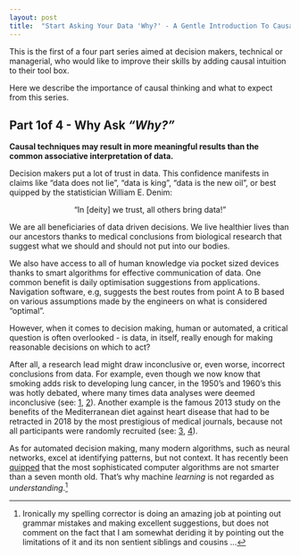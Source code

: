 ```yaml
---
layout: post
title:  "Start Asking Your Data 'Why?' - A Gentle Introduction To Causal Inference - Part 1/4"
---
```


This is the first of a four part series aimed at decision makers, technical or managerial, who would like to improve their skills by adding causal intuition to their tool box. 

Here we describe the importance of causal thinking and what to expect from this series.

## Part 1of 4 - Why Ask *“Why?”*
**Causal techniques may result in more meaningful results than the common associative interpretation of data.**

Decision makers put a lot of trust in data. This confidence manifests in claims like “data does not lie”, “data is king”, “data is the new oil”, or best quipped by the statistician William E. Denim:
 
<center> “In [deity] we trust, all others bring data!” </center>



We are all beneficiaries of data driven decisions. 
We live healthier lives than our ancestors thanks to medical conclusions from biological research that suggest what we should and should not put into our bodies.

We also have access to all of human knowledge via pocket sized devices thanks to smart algorithms for effective communication of data. 
One common benefit is daily optimisation suggestions from applications. 
Navigation software, e.g, suggests the best routes from point A to B based on various assumptions made by the engineers on what is considered “optimal”.

However, when it comes to decision making, human or automated, a critical question is often overlooked  -  is data, in itself, really enough for making reasonable decisions on which to act? 

After all, a research lead might draw inconclusive or, even worse, incorrect conclusions from data. 
For example, even though we now know that smoking adds risk to developing lung cancer, 
in the 1950’s and 1960’s this was hotly debated, where many times data analyses were deemed inconclusive 
(see: [1](https://www.ncbi.nlm.nih.gov/pmc/articles/PMC5298160/), [2](https://cebp.aacrjournals.org/content/16/6/1070.long)). 
Another example is the famous 2013 study on the benefits of the Mediterranean diet against 
heart disease that had to be retracted in 2018 by the most prestigious of medical journals, 
because not all participants were randomly recruited (see: [3](https://www.bmj.com/content/364/bmj.l341), [4](https://phys.org/news/2018-07-beware-scientific-studiesmost-wrong.html)).  


As for automated decision making, 
many modern algorithms, such as neural networks, 
excel at identifying patterns, but not context. 
It has recently been [quipped](https://www.economist.com/science-and-technology/is-it-smarter-than-a-seven-month-old/21804141) that the most sophisticated computer algorithms are not 
smarter than a seven month old. 
That’s why machine *learning* is not regarded as *understanding*.[^1]


[^1]:  Ironically my spelling corrector is doing an amazing job at pointing out grammar mistakes and making excellent suggestions, but does not comment on the fact that I am somewhat deriding it by pointing out the limitations of it and its non sentient siblings and cousins …

 
 
